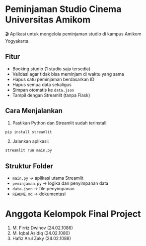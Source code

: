 # Peminjaman Studio Cinema Universitas Amikom

🎬 Aplikasi untuk mengelola peminjaman studio di kampus Amikom Yogyakarta.

## Fitur
- Booking studio (1 studio saja tersedia)
- Validasi agar tidak bisa meminjam di waktu yang sama
- Hapus satu peminjaman berdasarkan ID
- Hapus semua data sekaligus
- Simpan otomatis ke `data.json`
- Tampil dengan Streamlit (tanpa Flask)

## Cara Menjalankan
1. Pastikan Python dan Streamlit sudah terinstall:
```bash
pip install streamlit
```

2. Jalankan aplikasi:
```bash
streamlit run main.py
```

## Struktur Folder
- `main.py` → aplikasi utama Streamlit
- `peminjaman.py` → logika dan penyimpanan data
- `data.json` → file penyimpanan
- `README.md` → dokumentasi

# Anggota Kelompok Final Project
<ol>
    <li>M. Firriz Dwinov (24.02.1086)</li>
    <li>M. Iqbal Asidiq (24.02.1080)</li>
    <li>Hafiz Arul Zaky (24.02.1088)</li>
</ol>